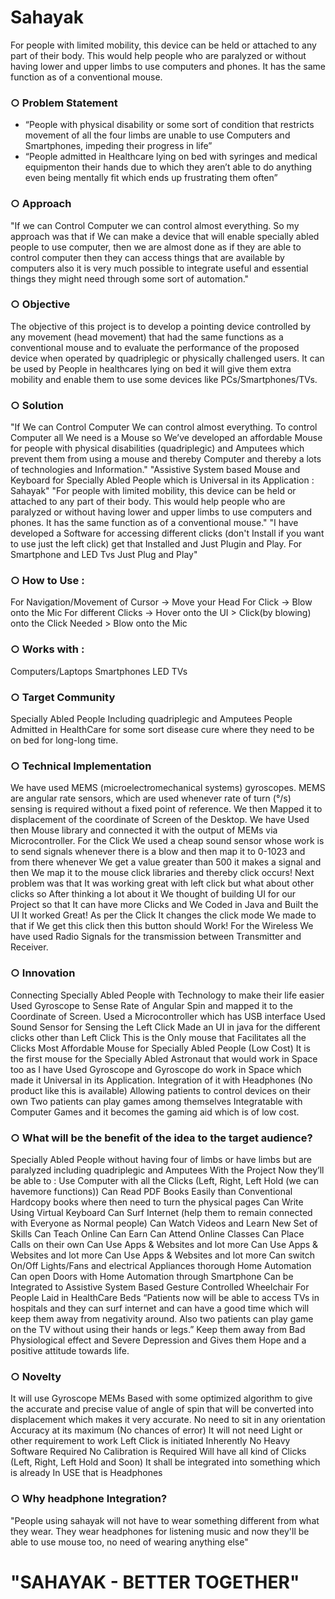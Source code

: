 # Sahayak

For people with limited mobility, this device can be held or attached to any part of their body. This would
help people who are paralyzed or without having lower and upper limbs to use computers and phones.
It has the same function as of a conventional mouse.

### ○ Problem Statement
- “People with physical disability or some sort of condition that restricts movement of all the four limbs are unable to use Computers and Smartphones, impeding their progress in life”
- “People admitted in Healthcare lying on bed with syringes and medical equipmenton their hands due to which they aren’t able to do anything even being mentally fit which ends up frustrating them often”

### ○ Approach
"If we can Control Computer we can control almost everything. So my approach was that if We can make a device that will enable specially abled people to use computer, then we are almost done as if they are able to control computer then they can access things that are available by computers also it is very much possible to integrate useful and essential things they might need through some sort of automation."

### ○ Objective
The objective of this project is to develop a pointing device controlled by any movement (head movement) that had the same functions as a conventional mouse and to evaluate the performance of the proposed device when operated by quadriplegic or physically challenged users.
It can be used by People in healthcares lying on bed it will give them extra mobility and enable them to use some devices like PCs/Smartphones/TVs.

### ○ Solution
"If We can Control Computer We can control almost everything. To control Computer all We need is a Mouse so We’ve developed an affordable Mouse for people with physical disabilities (quadriplegic) and Amputees which prevent them from using a mouse and thereby Computer and thereby a lots of technologies and Information."
"Assistive System based Mouse and Keyboard for Specially Abled People which is Universal in its Application : Sahayak"
"For people with limited mobility, this device can be held or attached to any part of their body. This would help people who are paralyzed or without having lower and upper limbs to use computers and phones. It has the same function as of a conventional mouse."
"I have developed a Software for accessing different clicks (don't Install if you want to use just the left click) get that Installed and Just Plugin and Play. For Smartphone and LED Tvs Just Plug and Play"

### ○ How to Use :
For Navigation/Movement of Cursor -> Move your Head
For Click -> Blow onto the Mic
For different Clicks -> Hover onto the UI > Click(by blowing) onto the Click Needed > Blow onto the Mic

### ○ Works with :
Computers/Laptops
Smartphones
LED TVs

### ○ Target Community
Specially Abled People Including quadriplegic and Amputees
People Admitted in HealthCare for some sort disease cure where they need to be on bed for long-long time.

### ○ Technical Implementation
We have used MEMS (microelectromechanical systems) gyroscopes. MEMS are angular rate sensors, which are used whenever rate of turn (°/s) sensing is required without a fixed point of reference.
We then Mapped it to displacement of the coordinate of Screen of the Desktop.
We have Used then Mouse library and connected it with the output of MEMs via Microcontroller.
For the Click We used a cheap sound sensor whose work is to send signals whenever there is a blow and then map it to 0-1023 and from there whenever We get a value greater than 500 it makes a signal and then We map it to the mouse click libraries and thereby click occurs!
Next problem was that It was working great with left click but what about other clicks so After thinking a lot about it We thought of building UI for our Project so that It can have more Clicks and We Coded in Java and Built the UI
It worked Great! As per the Click It changes the click mode We made to that if We get this click then this button should Work!
For the Wireless We have used Radio Signals for the transmission between Transmitter and Receiver.

### ○ Innovation
Connecting Specially Abled People with Technology to make their life easier
Used Gyroscope to Sense Rate of Angular Spin and mapped it to the Coordinate of Screen.
Used a Microcontroller which has USB interface
Used Sound Sensor for Sensing the Left Click
Made an UI in java for the different clicks other than Left Click
This is the Only mouse that Facilitates all the Clicks
Most Affordable Mouse for Specially Abled People (Low Cost)
It is the first mouse for the Specially Abled Astronaut that would work in Space too as I have Used Gyroscope and Gyroscope do work in Space which made it Universal in its Application.
Integration of it with Headphones (No product like this is available)
Allowing patients to control devices on their own
Two patients can play games among themselves
Integratable with Computer Games and it becomes the gaming aid which is of low cost.

### ○ What will be the benefit of the idea to the target audience?
Specially Abled People without having four of limbs or have limbs but are paralyzed including quadriplegic and Amputees With the Project Now they’ll be able to :
Use Computer with all the Clicks (Left, Right, Left Hold (we can havemore functions))
Can Read PDF Books Easily than Conventional Hardcopy books where then need to turn the physical pages
Can Write Using Virtual Keyboard
Can Surf Internet (help them to remain connected with Everyone as Normal people)
Can Watch Videos and Learn New Set of Skills
Can Teach Online
Can Earn
Can Attend Online Classes
Can Place Calls on their own
Can Use Apps & Websites and lot more
Can Use Apps & Websites and lot more
Can Use Apps & Websites and lot more
Can switch On/Off Lights/Fans and electrical Appliances thorough Home Automation
Can open Doors with Home Automation through Smartphone
Can be Integrated to Assistive System Based Gesture Controlled Wheelchair
For People Laid in HealthCare Beds
“Patients now will be able to access TVs in hospitals and they can surf internet and can have a good time which will keep them away from negativity around. Also two patients can play game on the TV without using their hands or legs.”
Keep them away from Bad Physiological effect and Severe Depression and Gives them Hope and a positive attitude towards life.

### ○ Novelty
It will use Gyroscope MEMs Based with some optimized algorithm to give the accurate and precise value of angle of spin that will be converted into displacement which makes it very accurate.
No need to sit in any orientation
Accuracy at its maximum (No chances of error)
It will not need Light or other requirement to work
Left Click is initiated Inherently
No Heavy Software Required
No Calibration is Required
Will have all kind of Clicks (Left, Right, Left Hold and Soon)
It shall be integrated into something which is already In USE that is Headphones

### ○ Why headphone Integration?
"People using sahayak will not have to wear something different from what they wear. They wear headphones for listening music and now they'll be able to use mouse too, no need of wearing anything else"

# "SAHAYAK - BETTER TOGETHER"
